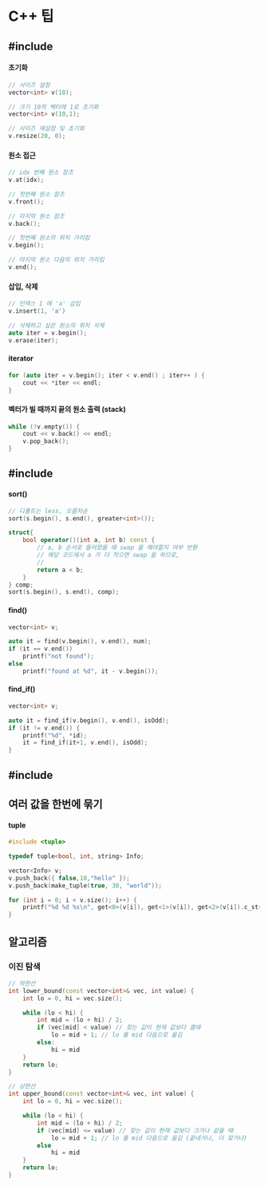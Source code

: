 # C++ 팁


## #include <vector>

#### 초기화

```c++
// 사이즈 설정
vector<int> v(10);

// 크기 10의 벡터에 1로 초기화
vector<int> v(10,1); 

// 사이즈 재설정 및 초기화
v.resize(20, 0);
```



#### 원소 접근

```c++
// idx 번째 원소 참조
v.at(idx);

// 첫번째 원소 참조
v.front();

// 마지막 원소 참조
v.back();

// 첫번째 원소의 위치 가리킴
v.begin();

// 마지막 원소 다음의 위치 가리킴
v.end();
```



#### 삽입, 삭제

```c++
// 인덱스 1 에 'a' 삽입
v.insert(1, 'a')

// 삭제하고 싶은 원소의 위치 삭제
auto iter = v.begin();
v.erase(iter);
```



#### iterator

```c++
for (auto iter = v.begin(); iter < v.end() ; iter++ ) {
	cout << *iter << endl;
}
```



#### 벡터가 빌 때까지 끝의 원소 출력 (stack)

```c++
while (!v.empty()) {
	cout << v.back() << endl;
	v.pop_back();
}
```





## #include <algorithm>

#### sort()

```c++
// 디폴트는 less, 오름차순
sort(s.begin(), s.end(), greater<int>());

struct{
    bool operator()(int a, int b) const { 
        // a, b 순서로 들어왔을 때 swap 을 해야할지 여부 반환
        // 해당 코드에서 a 가 더 작으면 swap 을 하므로,
        // 
        return a < b;
    }
} comp;
sort(s.begin(), s.end(), comp);
```





#### find()

```c++
vector<int> v;

auto it = find(v.begin(), v.end(), num);
if (it == v.end()) 
    printf("not found");
else
    printf("found at %d", it - v.begin());
```

#### find_if()

```c++
vector<int> v;

auto it = find_if(v.begin(), v.end(), isOdd);
if (it != v.end()) {
	printf("%d", *id);
	it = find_if(it+1, v.end(), isOdd);
}
```





## #include <string>



## 여러 값을 한번에 묶기

#### tuple

```c++
#include <tuple>

typedef tuple<bool, int, string> Info;

vector<Info> v;
v.push_back({ false,10,"hello" });
v.push_back(make_tuple(true, 30, "world"));

for (int i = 0; i < v.size(); i++) {
	printf("%d %d %s\n", get<0>(v[i]), get<1>(v[i]), get<2>(v[i]).c_str());
}
```



## 알고리즘

###  이진 탐색

```c++
// 하한선
int lower_bound(const vector<int>& vec, int value) {
	int lo = 0, hi = vec.size();

	while (lo < hi) {
		int mid = (lo + hi) / 2;
		if (vec[mid] < value) // 찾는 값이 현재 값보다 클때
			lo = mid + 1; // lo 를 mid 다음으로 옮김
		else:
        	hi = mid
	}
	return lo;
}
```



```c++
// 상한선
int upper_bound(const vector<int>& vec, int value) {
	int lo = 0, hi = vec.size();

	while (lo < hi) {
		int mid = (lo + hi) / 2;
		if (vec[mid] <= value) // 찾는 값이 현재 값보다 크거나 같을 때
			lo = mid + 1; // lo 를 mid 다음으로 옮김 (끝내거나, 더 찾거나)
		else
			hi = mid
	}
	return lo;
}
```



